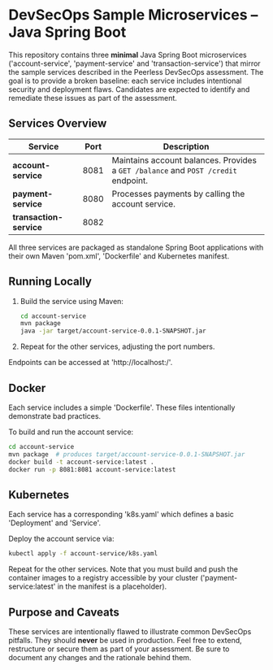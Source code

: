 # DevSecOps Sample Microservices – Java Spring Boot

This repository contains three **minimal** Java Spring Boot microservices
('account-service', 'payment-service' and 'transaction-service') that mirror the
sample services described in the Peerless DevSecOps assessment.  The goal
is to provide a broken baseline: each service includes intentional
security and deployment flaws. Candidates are
expected to identify and remediate these issues as part of the assessment.

## Services Overview

| Service | Port | Description |
|---------|------|-------------|
| **account-service** | 8081 | Maintains account balances.  Provides a `GET /balance` and `POST /credit` endpoint.|
| **payment-service** | 8080 | Processes payments by calling the account service. |
| **transaction-service** | 8082 |

All three services are packaged as standalone Spring Boot applications with
their own Maven 'pom.xml', 'Dockerfile' and Kubernetes manifest.

## Running Locally

1. Build the service using Maven:

   ```bash
   cd account-service
   mvn package
   java -jar target/account-service-0.0.1-SNAPSHOT.jar
   ```

2. Repeat for the other services, adjusting the port numbers.

Endpoints can be accessed at 'http://localhost:<port>/'.

## Docker

Each service includes a simple 'Dockerfile'.  These files intentionally
demonstrate bad practices.

To build and run the account service:

```bash
cd account-service
mvn package  # produces target/account-service-0.0.1-SNAPSHOT.jar
docker build -t account-service:latest .
docker run -p 8081:8081 account-service:latest
```

## Kubernetes

Each service has a corresponding 'k8s.yaml' which defines a basic
'Deployment' and 'Service'.  

Deploy the account service via:

```bash
kubectl apply -f account-service/k8s.yaml
```

Repeat for the other services.  Note that you must build and push the
container images to a registry accessible by your cluster ('payment-service:latest'
in the manifest is a placeholder).

## Purpose and Caveats

These services are intentionally flawed to illustrate common DevSecOps
pitfalls.  They should **never** be used in production.  Feel free to
extend, restructure or secure them as part of your assessment.  Be sure to
document any changes and the rationale behind them.
